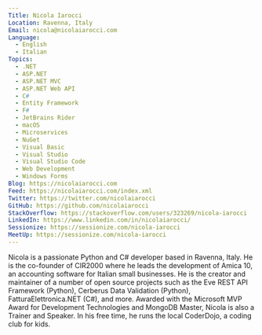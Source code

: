 ```yaml
---
Title: Nicola Iarocci
Location: Ravenna, Italy
Email: nicola@nicolaiarocci.com
Language:
  - English
  - Italian
Topics:
  - .NET
  - ASP.NET
  - ASP.NET MVC
  - ASP.NET Web API
  - C#
  - Entity Framework
  - F#
  - JetBrains Rider
  - macOS
  - Microservices
  - NuGet
  - Visual Basic
  - Visual Studio
  - Visual Studio Code
  - Web Development
  - Windows Forms
Blog: https://nicolaiarocci.com
Feed: https://nicolaiarocci.com/index.xml
Twitter: https://twitter.com/nicolaiarocci
GitHub: https://github.com/nicolaiarocci
StackOverflow: https://stackoverflow.com/users/323269/nicola-iarocci
LinkedIn: https://www.linkedin.com/in/nicolaiarocci/
Sessionize: https://sessionize.com/nicola-iarocci
MeetUp: https://sessionize.com/nicola-iarocci
---
```

Nicola is a passionate Python and C# developer based in Ravenna, Italy. He is the co-founder of CIR2000 where he leads the development of Amica 10, an accounting software for Italian small businesses. He is the creator and maintainer of a number of open source projects such as the Eve REST API Framework (Python), Cerberus Data Validation (Python), FatturaElettronica.NET (C#), and more. Awarded with the Microsoft MVP Award for Development Technologies and MongoDB Master, Nicola is also a Trainer and Speaker. In his free time, he runs the local CoderDojo, a coding club for kids. 
